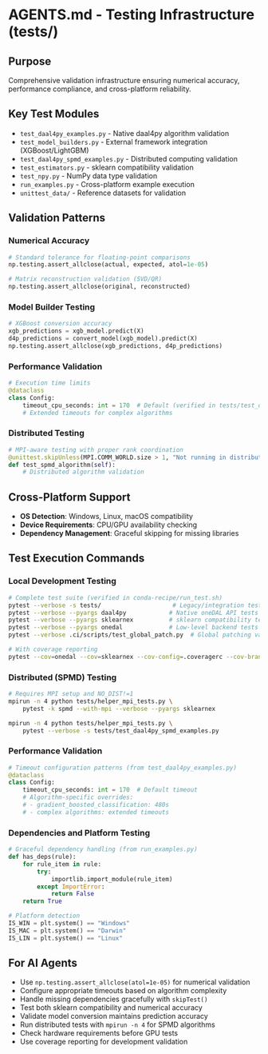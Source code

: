 # AGENTS.md - Testing Infrastructure (tests/)

## Purpose
Comprehensive validation infrastructure ensuring numerical accuracy, performance compliance, and cross-platform reliability.

## Key Test Modules
- `test_daal4py_examples.py` - Native daal4py algorithm validation
- `test_model_builders.py` - External framework integration (XGBoost/LightGBM)
- `test_daal4py_spmd_examples.py` - Distributed computing validation
- `test_estimators.py` - sklearn compatibility validation
- `test_npy.py` - NumPy data type validation
- `run_examples.py` - Cross-platform example execution
- `unittest_data/` - Reference datasets for validation

## Validation Patterns

### Numerical Accuracy
```python
# Standard tolerance for floating-point comparisons
np.testing.assert_allclose(actual, expected, atol=1e-05)

# Matrix reconstruction validation (SVD/QR)
np.testing.assert_allclose(original, reconstructed)
```

### Model Builder Testing
```python
# XGBoost conversion accuracy
xgb_predictions = xgb_model.predict(X)
d4p_predictions = convert_model(xgb_model).predict(X)
np.testing.assert_allclose(xgb_predictions, d4p_predictions)
```

### Performance Validation
```python
# Execution time limits
@dataclass
class Config:
    timeout_cpu_seconds: int = 170  # Default (verified in tests/test_daal4py_examples.py)
    # Extended timeouts for complex algorithms
```

### Distributed Testing
```python
# MPI-aware testing with proper rank coordination
@unittest.skipUnless(MPI.COMM_WORLD.size > 1, "Not running in distributed mode")
def test_spmd_algorithm(self):
    # Distributed algorithm validation
```

## Cross-Platform Support
- **OS Detection**: Windows, Linux, macOS compatibility
- **Device Requirements**: CPU/GPU availability checking
- **Dependency Management**: Graceful skipping for missing libraries

## Test Execution Commands

### Local Development Testing
```bash
# Complete test suite (verified in conda-recipe/run_test.sh)
pytest --verbose -s tests/                    # Legacy/integration tests
pytest --verbose --pyargs daal4py            # Native oneDAL API tests
pytest --verbose --pyargs sklearnex          # sklearn compatibility tests
pytest --verbose --pyargs onedal             # Low-level backend tests
pytest --verbose .ci/scripts/test_global_patch.py  # Global patching validation

# With coverage reporting
pytest --cov=onedal --cov=sklearnex --cov-config=.coveragerc --cov-branch
```

### Distributed (SPMD) Testing
```bash
# Requires MPI setup and NO_DIST!=1
mpirun -n 4 python tests/helper_mpi_tests.py \
    pytest -k spmd --with-mpi --verbose --pyargs sklearnex

mpirun -n 4 python tests/helper_mpi_tests.py \
    pytest --verbose -s tests/test_daal4py_spmd_examples.py
```

### Performance Validation
```python
# Timeout configuration patterns (from test_daal4py_examples.py)
@dataclass
class Config:
    timeout_cpu_seconds: int = 170  # Default timeout
    # Algorithm-specific overrides:
    # - gradient_boosted_classification: 480s
    # - complex algorithms: extended timeouts
```

### Dependencies and Platform Testing
```python
# Graceful dependency handling (from run_examples.py)
def has_deps(rule):
    for rule_item in rule:
        try:
            importlib.import_module(rule_item)
        except ImportError:
            return False
    return True

# Platform detection
IS_WIN = plt.system() == "Windows"
IS_MAC = plt.system() == "Darwin"
IS_LIN = plt.system() == "Linux"
```

## For AI Agents
- Use `np.testing.assert_allclose(atol=1e-05)` for numerical validation
- Configure appropriate timeouts based on algorithm complexity
- Handle missing dependencies gracefully with `skipTest()`
- Test both sklearn compatibility and numerical accuracy
- Validate model conversion maintains prediction accuracy
- Run distributed tests with `mpirun -n 4` for SPMD algorithms
- Check hardware requirements before GPU tests
- Use coverage reporting for development validation